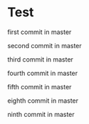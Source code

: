 # Test

first commit in master

second commit in master

third commit in master

fourth commit in master

fifth commit in master

eighth commit in master

ninth commit in master

